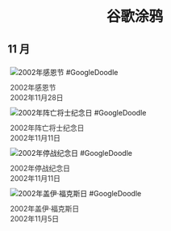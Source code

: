 
<h1 align="center"> 谷歌涂鸦 </h1>




## 11 月

<div class="image">


<img src="" alt="2002年感恩节 #GoogleDoodle" style="margin: 5px"/>
<div class="info" style="font-size: 14px; color:#333333; margin:5px"><div class="title">2002年感恩节</div><div class="date">2002年11月28日</div></div>

<img src="" alt="2002年阵亡将士纪念日 #GoogleDoodle" style="margin: 5px"/>
<div class="info" style="font-size: 14px; color:#333333; margin:5px"><div class="title">2002年阵亡将士纪念日</div><div class="date">2002年11月11日</div></div>

<img src="" alt="2002年停战纪念日 #GoogleDoodle" style="margin: 5px"/>
<div class="info" style="font-size: 14px; color:#333333; margin:5px"><div class="title">2002年停战纪念日</div><div class="date">2002年11月11日</div></div>

<img src="" alt="2002年盖伊·福克斯日 #GoogleDoodle" style="margin: 5px"/>
<div class="info" style="font-size: 14px; color:#333333; margin:5px"><div class="title">2002年盖伊·福克斯日</div><div class="date">2002年11月5日</div></div>

</div>








